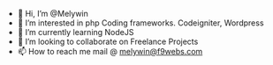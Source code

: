 - 👋 Hi, I’m @Melywin
- 👀 I’m interested in php Coding frameworks. Codeigniter, Wordpress
- 🌱 I’m currently learning NodeJS
- 💞️ I’m looking to collaborate on Freelance Projects
- 📫 How to reach me mail @ melywin@f9webs.com

<!---
Melywin/Melywin is a ✨ special ✨ repository because its `README.md` (this file) appears on your GitHub profile.
You can click the Preview link to take a look at your changes.
--->
